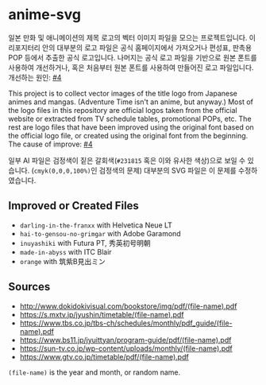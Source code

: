 # anime-svg
일본 만화 및 애니메이션의 제목 로고의 벡터 이미지 파일을 모으는 프로젝트입니다. 이 리포지터리 안의 대부분의 로고 파일은 공식 홈페이지에서 가져오거나 편성표, 판촉용 POP 등에서 추출한 공식 로고입니다. 나머지는 공식 로고 파일을 기반으로 원본 폰트를 사용하여 개선하거나, 혹은 처음부터 원본 폰트를 사용하여 만들어진 로고 파일입니다. 개선하는 원인: [#4](https://github.com/quiple/anime-svg/issues/4)

This project is to collect vector images of the title logo from Japanese animes and mangas. (Adventure Time isn't an anime, but anyway.) Most of the logo files in this repository are official logos taken from the official website or extracted from TV schedule tables, promotional POPs, etc. The rest are logo files that have been improved using the original font based on the official logo file, or created using the original font from the beginning. The cause of improve: [#4](https://github.com/quiple/anime-svg/issues/4)

일부 AI 파일은 검정색이 짙은 갈회색(`#231815` 혹은 이와 유사한 색상)으로 보일 수 있습니다. (`cmyk(0,0,0,100%)`인 검정색의 문제) 대부분의 SVG 파일은 이 문제를 수정하였습니다.

## Improved or Created Files
* `darling-in-the-franxx` with Helvetica Neue LT
* `hai-to-gensou-no-grimgar` with Adobe Garamond
* `inuyashiki` with Futura PT, 秀英初号明朝
* `made-in-abyss` with ITC Blair
* `orange` with 筑紫B見出ミン

## Sources
* <http://www.dokidokivisual.com/bookstore/img/pdf/(file-name).pdf>
* <https://s.mxtv.jp/jyushin/timetable/(file-name).pdf>
* <https://www.tbs.co.jp/tbs-ch/schedules/monthly/pdf_guide/(file-name).pdf>
* <https://www.bs11.jp/jyuittyan/program-guide/pdf/(file-name).pdf>
* <https://sun-tv.co.jp/wp-content/uploads/monthly/(file-name).pdf>
* <https://www.gtv.co.jp/timetable/pdf/(file-name).pdf>

`(file-name)` is the year and month, or random name.
